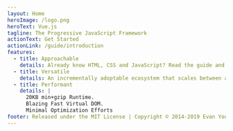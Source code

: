 ```yaml
---
layout: Home
heroImage: /logo.png
heroText: Vue.js
tagline: The Progressive JavaScript Framework
actionText: Get Started
actionLink: /guide/introduction
features:
  - title: Approachable
    details: Already know HTML, CSS and JavaScript? Read the guide and start building things in no time!
  - title: Versatile
    details: An incrementally adoptable ecosystem that scales between a library and a full-featured framework.
  - title: Performant
    details: |
      20KB min+gzip Runtime.
      Blazing Fast Virtual DOM.
      Minimal Optimization Efforts
footer: Released under the MIT License | Copyright © 2014-2019 Evan You
---
```

